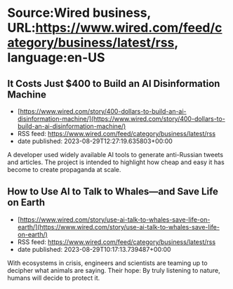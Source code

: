 # Source:Wired business, URL:https://www.wired.com/feed/category/business/latest/rss, language:en-US

## It Costs Just $400 to Build an AI Disinformation Machine
 - [https://www.wired.com/story/400-dollars-to-build-an-ai-disinformation-machine/](https://www.wired.com/story/400-dollars-to-build-an-ai-disinformation-machine/)
 - RSS feed: https://www.wired.com/feed/category/business/latest/rss
 - date published: 2023-08-29T12:27:19.635803+00:00

A developer used widely available AI tools to generate anti-Russian tweets and articles. The project is intended to highlight how cheap and easy it has become to create propaganda at scale.

## How to Use AI to Talk to Whales—and Save Life on Earth
 - [https://www.wired.com/story/use-ai-talk-to-whales-save-life-on-earth/](https://www.wired.com/story/use-ai-talk-to-whales-save-life-on-earth/)
 - RSS feed: https://www.wired.com/feed/category/business/latest/rss
 - date published: 2023-08-29T10:17:13.739487+00:00

With ecosystems in crisis, engineers and scientists are teaming up to decipher what animals are saying. Their hope: By truly listening to nature, humans will decide to protect it.

